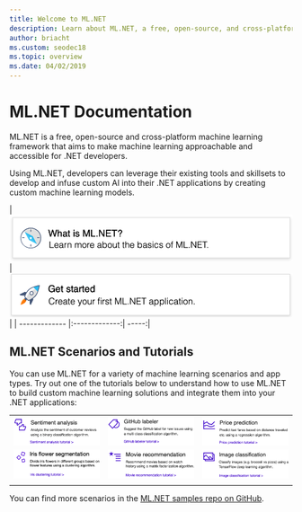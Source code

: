 ```yaml
---
title: Welcome to ML.NET
description: Learn about ML.NET, a free, open-source, and cross-platform machine learning framework that enables you to build custom AI solutions and integrate them into your .NET applications.
author: briacht
ms.custom: seodec18
ms.topic: overview
ms.date: 04/02/2019
---
```

# ML.NET Documentation

ML.NET is a free, open-source and cross-platform machine learning framework that aims to make machine learning approachable and accessible for .NET developers. 

Using ML.NET, developers can leverage their existing tools and skillsets to develop and infuse custom AI into their .NET applications by creating custom machine learning models.

| [![what is ml.net](../images/what-is-mlnet.png)](./basic-concepts-model-training-in-mldotnet) | [![get started ml.net](../images/get-started-mlnet.png)](https://dotnet.microsoft.com/learn/machinelearning-ai/ml-dotnet-get-started-tutorial/intro) |
| ------------- |:-------------:| -----:|

## ML.NET Scenarios and Tutorials

You can use ML.NET for a variety of machine learning scenarios and app types. Try out one of the tutorials below to understand how to use ML.NET to build custom machine learning solutions and integrate them into your .NET applications:

| | | |
| ------------- |:-------------:| -----:|
| [![sentiment analysis](../images/sentiment-analysis-300x100.png)](./tutorials/sentiment-analysis) | [![github labeler](../images/github-labeler-300x100.png)](./tutorials/github-issue-classification) | [![price prediction](../images/price-prediction-300x100.png)](./tutorials/taxi-fare) |
| [![iris flower segmentation](../images/iris-flower-segmentation-300x100.png)](./tutorials/iris-clustering) | [![movie recommendation](../images/movie-recommendation-300x100.png)](./tutorials/movie-recommendation) | [![image classification](../images/image-classification-300x100.png)](./tutorials/image-classification)  |
| | |

You can find more scenarios in the [ML.NET samples repo on GitHub](https://github.com/dotnet/machinelearning-samples).
 